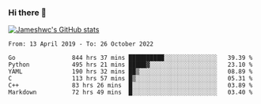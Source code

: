 ### Hi there 👋

[![Jameshwc's GitHub stats](https://github-readme-stats.vercel.app/api?username=jameshwc)](https://github.com/anuraghazra/github-readme-stats)

<!--START_SECTION:waka-->

```text
From: 13 April 2019 - To: 26 October 2022

Go                844 hrs 37 mins ██████████░░░░░░░░░░░░░░░   39.39 %
Python            495 hrs 21 mins █████▓░░░░░░░░░░░░░░░░░░░   23.10 %
YAML              190 hrs 32 mins ██▒░░░░░░░░░░░░░░░░░░░░░░   08.89 %
C                 113 hrs 57 mins █▒░░░░░░░░░░░░░░░░░░░░░░░   05.31 %
C++               83 hrs 26 mins  █░░░░░░░░░░░░░░░░░░░░░░░░   03.89 %
Markdown          72 hrs 49 mins  █░░░░░░░░░░░░░░░░░░░░░░░░   03.40 %
```

<!--END_SECTION:waka-->